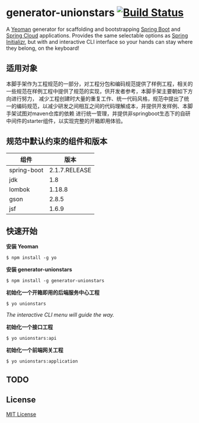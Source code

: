 # generator-unionstars [![Build Status](https://travis-ci.org/unionstars/generator-unionstars.svg?branch=master)](https://travis-ci.org/unionstars/generator-unionstars)

A [Yeoman](http://yeoman.io) generator for scaffolding and bootstrapping [Spring Boot](http://projects.spring.io/spring-boot/) and [Spring Cloud](http://projects.spring.io/spring-cloud/) applications. Provides the same selectable options as [Spring Initializr](http://start.spring.io), but with and interactive CLI interface so your hands can stay where they belong, on the keyboard!

## 适用对象

本脚手架作为工程规范的一部分，对工程分包和编码规范提供了样例工程，相关的一些规范在样例工程中提供了规范的实现，供开发者参考，本脚手架主要朝如下方向进行努力，
减少工程创建时大量的重复工作、统一代码风格，规范中提出了统一的编码规范，以减少研发之间相互之间的代码理解成本，并提供开发样例、本脚手架试图对maven仓库的依赖
进行统一管理，并提供非springboot生态下的自研中间件的starter组件，以实现完整的开箱即用体验。


## 规范中默认约束的组件和版本

| 组件 | 版本 |
|---|---|
|  spring-boot |2.1.7.RELEASE|
|  jdk |1.8|
|  lombok |1.18.8|
|  gson |2.8.5|
|  jsf |1.6.9|


## 快速开始

**安装 Yeoman**

```
$ npm install -g yo
```

**安装 generator-unionstars**

```
$ npm install -g generator-unionstars
```

**初始化一个开箱即用的后端服务中心工程**

```
$ yo unionstars
```
_The interactive CLI menu will guide the way._


**初始化一个接口工程**

```
$ yo unionstars:api
```


**初始化一个前端网关工程**

```
$ yo unionstars:application
```

## TODO


## License

[MIT License](http://en.wikipedia.org/wiki/MIT_License)




